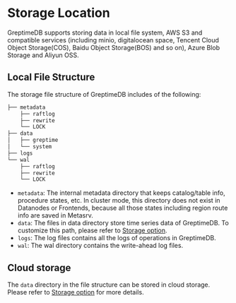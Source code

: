 # Storage Location

GreptimeDB supports storing data in local file system, AWS S3 and compatible services (including minio, digitalocean space, Tencent Cloud Object Storage(COS), Baidu Object Storage(BOS) and so on), Azure Blob Storage and Aliyun OSS.

## Local File Structure

The storage file structure of GreptimeDB includes of the following:

```cmd
├── metadata
    ├── raftlog
    ├── rewrite
    └── LOCK
├── data
│   ├── greptime
│   └── system
├── logs
└── wal
    ├── raftlog
    ├── rewrite
    └── LOCK
```

- `metadata`:  The internal metadata directory that keeps catalog/table info, procedure states, etc. In cluster mode, this directory does not exist in Datanodes or Frontends, because all those states including region route info are saved in Metasrv.
- `data`: The files in data directory store time series data of GreptimeDB. To customize this path, please refer to [Storage option](../operations/configuration.md#storage-option).
- `logs`: The log files contains all the logs of operations in GreptimeDB.
- `wal`: The wal directory contains the write-ahead log files.

## Cloud storage

The `data` directory in the file structure can be stored in cloud storage. Please refer to [Storage option](../operations/configuration.md#storage-option) for more details.
